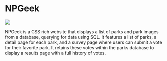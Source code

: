 # NPGeek

<img src="https://github.com/jzkarap/NPGeek/blob/master/NPGeekgif.gif?raw=true">

NPGeek is a CSS rich website that displays a list of parks and park images from a database, querying for data using SQL. It features a list of parks, a detail page for each park, and a survey page where users can submit a vote for their favorite park. It retains these votes within the parks database to display a results page with a full history of votes.
